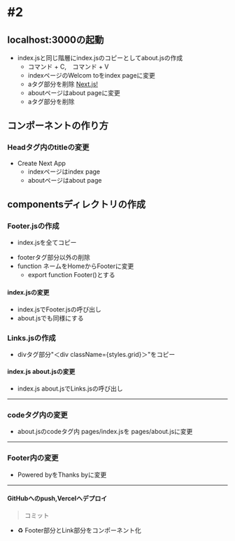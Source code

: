 # #2
## localhost:3000の起動
* index.jsと同じ階層にindex.jsのコピーとしてabout.jsの作成
  - コマンド + C,　コマンド + V　
  * indexページのWelcom toをindex pageに変更
  * aタグ部分を削除 <a href="https://nextjs.org">Next.js!</a>
  * aboutページはabout pageに変更 
  * aタグ部分を削除
## コンポーネントの作り方
### Headタグ内のtitleの変更
* Create Next App
  * indexページはindex page
  *  aboutページはabout page
## componentsディレクトリの作成
### Footer.jsの作成
- index.jsを全てコピー
* footerタグ部分以外の削除
* function ネームをHomeからFooterに変更
  - export function Footer()とする
#### index.jsの変更
* index.jsでFooter.jsの呼び出し
* about.jsでも同様にする
### Links.jsの作成
* divタグ部分"＜div className={styles.grid}＞"をコピー
#### index.js about.jsの変更
* index.js about.jsでLinks.jsの呼び出し
---
### codeタグ内の変更
* about.jsのcodeタグ内
    pages/index.jsを
    pages/about.jsに変更
---
### Footer内の変更
* Powered byをThanks byに変更
---
#### GitHubへのpush,Vercelへデプロイ
> コミット
- ♻️ Footer部分とLink部分をコンポーネント化











